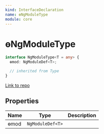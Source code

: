 ```yaml
---
kind: InterfaceDeclaration
name: ɵNgModuleType
module: core
---
```


# ɵNgModuleType

```ts
interface NgModuleType<T = any> {
  ɵmod: NgModuleDef<T>;

  // inherited from Type
}
```

[Link to repo](https://github.com/timdeschryver/angular/blob/master/packages/core/src/render3/ng_module_ref.ts#L26-L28)

## Properties

| Name | Type             | Description |
| ---- | ---------------- | ----------- |
| ɵmod | `NgModuleDef<T>` |             |
